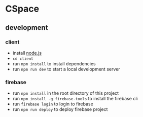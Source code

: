 # CSpace

## development

### client

- install [node.js](https://nodejs.org/en/)
- `cd client`
- run `npm install` to install dependencies
- run `npm run dev` to start a local development server

### firebase

- run `npm install` in the root directory of this project
- run `npm install -g firebase-tools` to install the firebase cli
- run `firebase login` to login to firebase
- run `npm run deploy` to deploy firebase project
